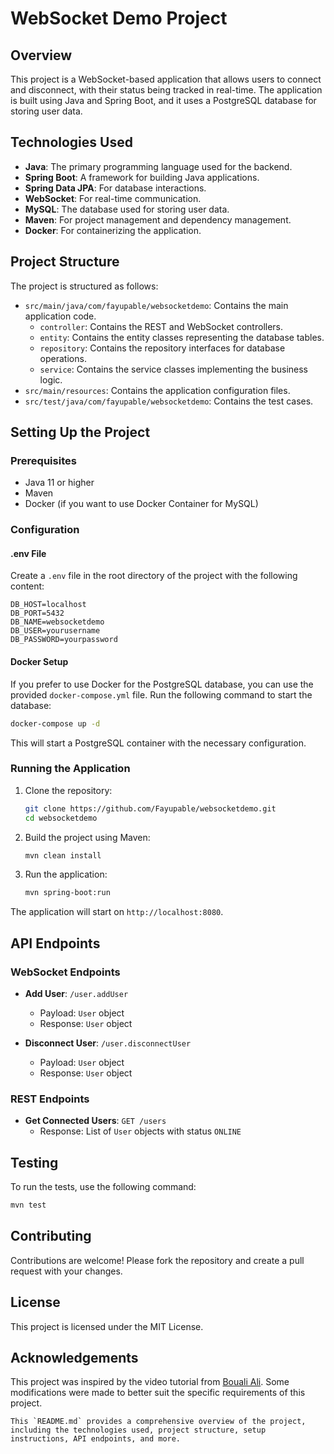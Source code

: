 # WebSocket Demo Project

## Overview
This project is a WebSocket-based application that allows users to connect and disconnect, with their status being tracked in real-time. The application is built using Java and Spring Boot, and it uses a PostgreSQL database for storing user data.

## Technologies Used
- **Java**: The primary programming language used for the backend.
- **Spring Boot**: A framework for building Java applications.
- **Spring Data JPA**: For database interactions.
- **WebSocket**: For real-time communication.
- **MySQL**: The database used for storing user data.
- **Maven**: For project management and dependency management.
- **Docker**: For containerizing the application.

## Project Structure
The project is structured as follows:
- `src/main/java/com/fayupable/websocketdemo`: Contains the main application code.
  - `controller`: Contains the REST and WebSocket controllers.
  - `entity`: Contains the entity classes representing the database tables.
  - `repository`: Contains the repository interfaces for database operations.
  - `service`: Contains the service classes implementing the business logic.
- `src/main/resources`: Contains the application configuration files.
- `src/test/java/com/fayupable/websocketdemo`: Contains the test cases.

## Setting Up the Project

### Prerequisites
- Java 11 or higher
- Maven
- Docker (if you want to use Docker Container for MySQL)

### Configuration

#### .env File
Create a `.env` file in the root directory of the project with the following content:

```
DB_HOST=localhost
DB_PORT=5432
DB_NAME=websocketdemo
DB_USER=yourusername
DB_PASSWORD=yourpassword
```

#### Docker Setup
If you prefer to use Docker for the PostgreSQL database, you can use the provided `docker-compose.yml` file. Run the following command to start the database:

```sh
docker-compose up -d
```

This will start a PostgreSQL container with the necessary configuration.

### Running the Application
1. Clone the repository:
   ```sh
   git clone https://github.com/Fayupable/websocketdemo.git
   cd websocketdemo
   ```

2. Build the project using Maven:
   ```sh
   mvn clean install
   ```

3. Run the application:
   ```sh
   mvn spring-boot:run
   ```

The application will start on `http://localhost:8080`.

## API Endpoints

### WebSocket Endpoints
- **Add User**: `/user.addUser`
    - Payload: `User` object
    - Response: `User` object

- **Disconnect User**: `/user.disconnectUser`
    - Payload: `User` object
    - Response: `User` object

### REST Endpoints
- **Get Connected Users**: `GET /users`
    - Response: List of `User` objects with status `ONLINE`

## Testing
To run the tests, use the following command:
```sh
mvn test
```

## Contributing
Contributions are welcome! Please fork the repository and create a pull request with your changes.

## License
This project is licensed under the MIT License.

## Acknowledgements
This project was inspired by the video tutorial from [Bouali Ali](https://www.youtube.com/watch?v=7T-HnTE6v64). Some modifications were made to better suit the specific requirements of this project.
```
This `README.md` provides a comprehensive overview of the project, including the technologies used, project structure, setup instructions, API endpoints, and more.
```
